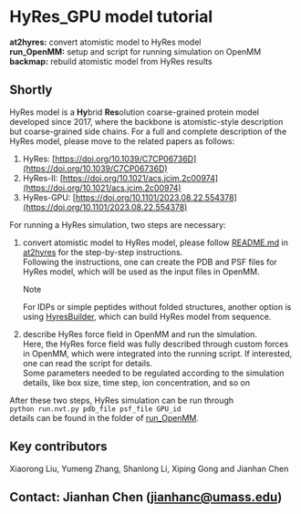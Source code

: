 # HyRes_GPU model tutorial   
**at2hyres:** convert atomistic model to HyRes model   
**run_OpenMM:** setup and script for running simulation on OpenMM   
**backmap:** rebuild atomistic model from HyRes results   

## Shortly
HyRes model is a **Hy**brid **Res**olution coarse-grained protein model developed since 2017, where the backbone is atomistic-style description but coarse-grained side chains. For a full and complete description of the HyRes model, please move to the related papers as follows:  
1. HyRes: [https://doi.org/10.1039/C7CP06736D](https://doi.org/10.1039/C7CP06736D)
2. HyRes-II: [https://doi.org/10.1021/acs.jcim.2c00974](https://doi.org/10.1021/acs.jcim.2c00974)
3. HyRes-GPU: [https://doi.org/10.1101/2023.08.22.554378](https://doi.org/10.1101/2023.08.22.554378)  

For running a HyRes simulation, two steps are necessary:
1. convert atomistic model to HyRes model, please follow [README.md](https://github.com/wayuer19/HyRes_GPU/blob/main/at2hyres/README.md) in [at2hyres](https://github.com/wayuer19/HyRes_GPU/tree/main/at2hyres) for the step-by-step instructions.  
    Following the instructions, one can create the PDB and PSF files for HyRes model, which will be used as the input files in OpenMM.
   >[!NOTE]
   >For IDPs or simple peptides without folded structures, another option is using [HyresBuilder](https://github.com/wayuer19/HyresBuilder), which can build HyRes model from sequence.        
3. describe HyRes force field in OpenMM and run the simulation.   
   Here, the HyRes force field was fully described through custom forces in OpenMM, which were integrated into the running script. If interested, one can read the script for details.   
   Some parameters needed to be regulated according to the simulation details, like box size, time step, ion concentration, and so on   

After these two steps, HyRes simulation can be run through  
`python run.nvt.py pdb_file psf_file GPU_id`   
details can be found in the folder of [run_OpenMM](https://github.com/wayuer19/HyRes_GPU/tree/main/run_OpenMM).

## Key contributors
Xiaorong Liu, Yumeng Zhang, Shanlong Li, Xiping Gong and Jianhan Chen

## Contact: Jianhan Chen (jianhanc@umass.edu)
